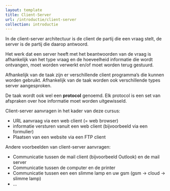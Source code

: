 ```yaml
---
layout: template
title: Client-Server
url: /introductie/client-server
collection: introductie
---
```


In de client-server architectuur is de client de partij die een vraag stelt, de server is de partij die daarop antwoord.

Het werk dat een server heeft met het beantwoorden van de vraag is afhankelijk van het type vraag en de hoeveelheid informatie die wordt ontvangen, moet worden verwerkt en/of moet worden terug gestuurd.

Afhankelijk van de taak zijn er verschillende client programma’s die kunnen worden gebruikt. Afhankelijk van de taak worden ook verschillende types server aangesproken.

De taak wordt ook wel een <strong>protocol</strong> genoemd. Elk protocol is een set van afspraken over hoe informatie moet worden uitgewisseld.

Client-server aanvragen in het kader van deze cursus:
* URL aanvraag via een web client (= web browser)
* informatie versturen vanuit een web client (bijvoorbeeld via een formulier)
* Plaatsen van een website via een FTP client

Andere voorbeelden van client-server aanvragen:
* Communicatie tussen de mail client (bijvoorbeeld Outlook) en de mail server
* Communicatie tussen de computer en de printer
* Communicatie tussen een een slimme lamp en uw gsm (gsm -> cloud -> slimme lamp)
* ...